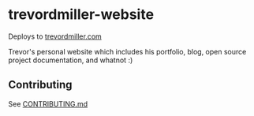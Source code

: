# trevordmiller-website

Deploys to [trevordmiller.com](https://trevordmiller.com)

Trevor's personal website which includes his portfolio, blog, open source project documentation, and whatnot :)

## Contributing

See [CONTRIBUTING.md](CONTRIBUTING.md)
